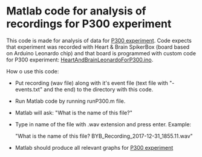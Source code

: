 # Matlab code for analysis of recordings for P300 experiment

This code is made for analysis of data for [P300 experiment](https://backyardbrains.com/experiments/p300).
Code expects that experiment was recorded with Heart & Brain SpikerBox (board based on Arduino Leonardo chip) and that board is programmed with custom code for P300 experiment:  [HeartAndBrainLeonardoForP300.ino](Arduino%20Code/HeartAndBrainLeonardoForP300/HeartAndBrainLeonardoForP300.ino). 

How o use this code:
- Put recording (wav file) along with it's event file (text file with "-events.txt" and the end) to the directory with this code.
- Run Matlab code by running runP300.m file.
- Matlab will ask: "What is the name of this file?"
- Type in name of the file with .wav extension and press enter. Example:

  "What is the name of this file? BYB_Recording_2017-12-31_1855.11.wav"
  
- Matlab should produce all relevant graphs for [P300 experiment](https://backyardbrains.com/experiments/p300)
 
 
